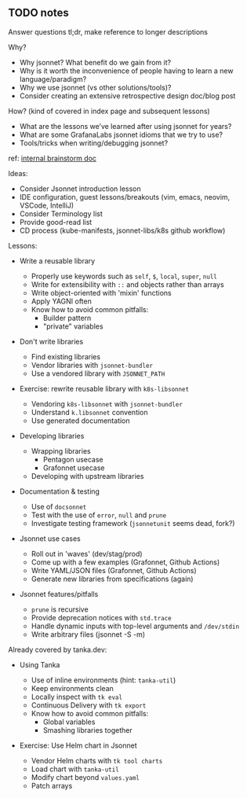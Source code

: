 ## TODO notes

Answer questions tl;dr, make reference to longer descriptions

Why?

- Why jsonnet? What benefit do we gain from it?
- Why is it worth the inconvenience of people having to learn a new language/paradigm?
- Why we use jsonnet (vs other solutions/tools)?
- Consider creating an extensive retrospective design doc/blog post

How? (kind of covered in index page and subsequent lessons)

- What are the lessons we’ve learned after using jsonnet for years?
- What are some GrafanaLabs jsonnet idioms that we try to use?
- Tools/tricks when writing/debugging jsonnet?

ref: [internal brainstorm doc](https://docs.google.com/document/d/1zDFaASBuDdsuxEXXc1E1UGhsYvWnYqc3m8QBNzM9hTU/edit#)

Ideas:
- Consider Jsonnet introduction lesson
- IDE configuration, guest lessons/breakouts (vim, emacs, neovim, VSCode,  IntelliJ)
- Consider Terminology list
- Provide good-read list
- CD process (kube-manifests, jsonnet-libs/k8s github workflow)

Lessons:

- Write a reusable library
    - Properly use keywords such as `self`, `$`, `local`, `super`, `null`
    - Write for extensibility with `::` and objects rather than arrays
    - Write object-oriented with 'mixin' functions
    - Apply YAGNI often
    - Know how to avoid common pitfalls:
        - Builder pattern
        - "private" variables

- Don't write libraries
    - Find existing libraries
    - Vendor libraries with `jsonnet-bundler`
    - Use a vendored library with `JSONNET_PATH`

- Exercise: rewrite reusable library with `k8s-libsonnet`
    - Vendoring `k8s-libsonnet` with `jsonnet-bundler`
    - Understand `k.libsonnet` convention
    - Use generated documentation

- Developing libraries
    - Wrapping libraries
      - Pentagon usecase
      - Grafonnet usecase
    - Developing with upstream libraries

- Documentation & testing
    - Use of `docsonnet`
    - Test with the use of `error`, `null` and `prune`
    - Investigate testing framework (`jsonnetunit` seems dead, fork?)

- Jsonnet use cases
    - Roll out in 'waves' (dev/stag/prod)
    - Come up with a few examples (Grafonnet, Github Actions)
    - Write YAML/JSON files (Grafonnet, Github Actions)
    - Generate new libraries from specifications (again)

- Jsonnet features/pitfalls
    - `prune` is recursive
    - Provide deprecation notices with `std.trace`
    - Handle dynamic inputs with top-level arguments and `/dev/stdin`
    - Write arbitrary files (jsonnet -S -m)

Already covered by tanka.dev:

- Using Tanka
    - Use of inline environments (hint: `tanka-util`)
    - Keep environments clean
    - Locally inspect with `tk eval` 
    - Continuous Delivery with `tk export`
    - Know how to avoid common pitfalls:
        - Global variables
        - Smashing libraries together

- Exercise: Use Helm chart in Jsonnet
    - Vendor Helm charts with `tk tool charts`
    - Load chart with `tanka-util`
    - Modify chart beyond `values.yaml`
    - Patch arrays

